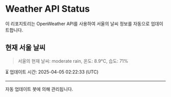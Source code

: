 
# Weather API Status

이 리포지토리는 OpenWeather API를 사용하여 서울의 날씨 정보를 자동으로 업데이트합니다.

## 현재 서울 날씨
> 서울의 현재 날씨: moderate rain, 온도: 8.9°C, 습도: 71%

⏳ 업데이트 시간: 2025-04-05 02:22:33 (UTC)

---
자동 업데이트 봇에 의해 관리됩니다.
